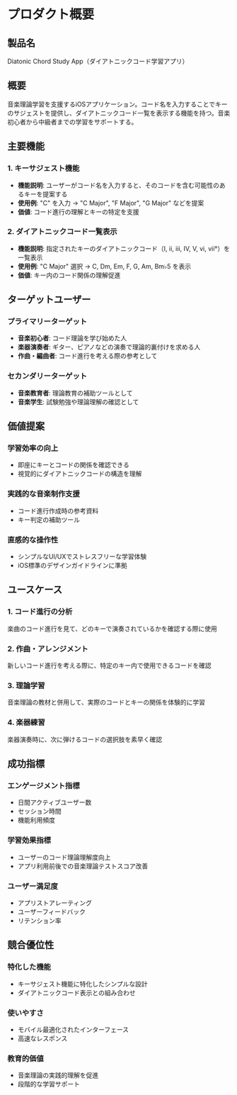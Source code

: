 # プロダクト概要

## 製品名
Diatonic Chord Study App（ダイアトニックコード学習アプリ）

## 概要
音楽理論学習を支援するiOSアプリケーション。コード名を入力することでキーのサジェストを提供し、ダイアトニックコード一覧を表示する機能を持つ。音楽初心者から中級者までの学習をサポートする。

## 主要機能

### 1. キーサジェスト機能
- **機能説明**: ユーザーがコード名を入力すると、そのコードを含む可能性のあるキーを提案する
- **使用例**: "C" を入力 → "C Major", "F Major", "G Major" などを提案
- **価値**: コード進行の理解とキーの特定を支援

### 2. ダイアトニックコード一覧表示
- **機能説明**: 指定されたキーのダイアトニックコード（I, ii, iii, IV, V, vi, vii°）を一覧表示
- **使用例**: "C Major" 選択 → C, Dm, Em, F, G, Am, Bm♭5 を表示
- **価値**: キー内のコード関係の理解促進

## ターゲットユーザー

### プライマリーターゲット
- **音楽初心者**: コード理論を学び始めた人
- **楽器演奏者**: ギター、ピアノなどの演奏で理論的裏付けを求める人
- **作曲・編曲者**: コード進行を考える際の参考として

### セカンダリーターゲット
- **音楽教育者**: 理論教育の補助ツールとして
- **音楽学生**: 試験勉強や理論理解の確認として

## 価値提案

### 学習効率の向上
- 即座にキーとコードの関係を確認できる
- 視覚的にダイアトニックコードの構造を理解

### 実践的な音楽制作支援
- コード進行作成時の参考資料
- キー判定の補助ツール

### 直感的な操作性
- シンプルなUI/UXでストレスフリーな学習体験
- iOS標準のデザインガイドラインに準拠

## ユースケース

### 1. コード進行の分析
楽曲のコード進行を見て、どのキーで演奏されているかを確認する際に使用

### 2. 作曲・アレンジメント
新しいコード進行を考える際に、特定のキー内で使用できるコードを確認

### 3. 理論学習
音楽理論の教材と併用して、実際のコードとキーの関係を体験的に学習

### 4. 楽器練習
楽器演奏時に、次に弾けるコードの選択肢を素早く確認

## 成功指標

### エンゲージメント指標
- 日間アクティブユーザー数
- セッション時間
- 機能利用頻度

### 学習効果指標
- ユーザーのコード理論理解度向上
- アプリ利用前後での音楽理論テストスコア改善

### ユーザー満足度
- アプリストアレーティング
- ユーザーフィードバック
- リテンション率

## 競合優位性

### 特化した機能
- キーサジェスト機能に特化したシンプルな設計
- ダイアトニックコード表示との組み合わせ

### 使いやすさ
- モバイル最適化されたインターフェース
- 高速なレスポンス

### 教育的価値
- 音楽理論の実践的理解を促進
- 段階的な学習サポート